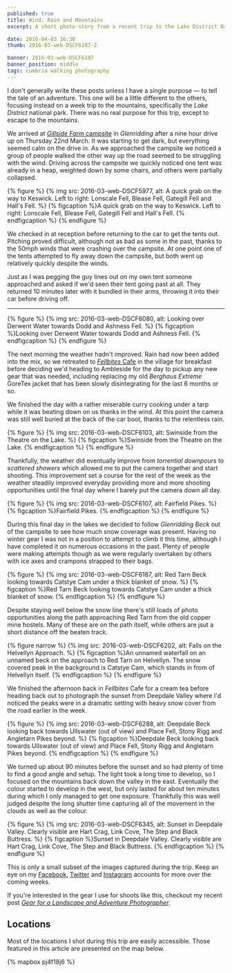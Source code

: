 ```yaml
---
published: true
title: Wind, Rain and Mountains
excerpt: A short photo-story from a recent trip to the Lake District National Park in Cumbria.

date: 2016-04-03 16:30
thumb: 2016-03-web-DSCF6107-2

banner: 2016-03-web-DSCF6107
banner_position: middle
tags: cumbria walking photography
---
```


I don't generally write these posts unless I have a single purpose — to tell the tale of an adventure. This one will be a little different to the others, focusing instead on a week trip to the mountains, specifically the _Lake District_ national park. There was no real purpose for this trip, except to escape to the mountains.

We arrived at [_Gillside Farm_ campsite][campsite] in _Glenridding_ after a nine hour drive up on Thursday 22nd March. It was starting to get dark, but everything seemed calm on the drive in. As we approached the campsite we noticed a group of people walked the other way up the road seemed to be struggling with the wind. Driving across the campsite we quickly noticed one tent was already in a heap, weighted down by some chairs, and others were partially collapsed.

{% figure %}
  {% img src: 2016-03-web-DSCF5977, alt: A quick grab on the way to Keswick. Left to right: Lonscale Fell, Blease Fell, Gategill Fell and Hall's Fell. %}
  {% figcaption %}A quick grab on the way to Keswick. Left to right: Lonscale Fell, Blease Fell, Gategill Fell and Hall's Fell. {% endfigcaption %}
{% endfigure %}

We checked in at reception before returning to the car to get the tents out. Pitching proved difficult, although not as bad as some in the past, thanks to the 50mph winds that were crashing over the campsite. At one point one of the tents attempted to fly away down the campsite, but both went up relatively quickly despite the winds.

Just as I was pegging the guy lines out on my own tent someone approached and asked if we'd seen their tent going past at all. They returned 10 minutes later with it bundled in their arms, throwing it into their car before driving off.

---

{% figure %}
  {% img src: 2016-03-web-DSCF6080, alt: Looking over Derwent Water towards Dodd and Ashness Fell. %}
  {% figcaption %}Looking over Derwent Water towards Dodd and Ashness Fell. {% endfigcaption %}
{% endfigure %}

The next morning the weather hadn't improved. Rain had now been added into the mix, so we retreated to [_Fellbites_ Cafe][fellbites] in the village for breakfast before deciding we'd heading to Ambleside for the day to pickup any new gear that was needed, including replacing my old _Berghaus Extreme_ GoreTex jacket that has been slowly disintegrating for the last 6 months or so.

We finished the day with a rather miserable curry cooking under a tarp while it was beating down on us thanks in the wind. At this point the camera was still well buried at the back of the car boot, thanks to the relentless rain.

{% figure %}
  {% img src: 2016-03-web-DSCF6103, alt: Swinside from the Theatre on the Lake. %}
  {% figcaption %}Swinside from the Theatre on the Lake. {% endfigcaption %}
{% endfigure %}

Thankfully, the weather did eventually improve from _torrential downpours_ to _scattered showers_ which allowed me to put the camera together and start shooting. This improvement set a course for the rest of the week as the weather steadily improved everyday providing more and more shooting opportunities until the final day where I barely put the camera down all day.

{% figure %}
  {% img src: 2016-03-web-DSCF6107, alt: Fairfield Pikes. %}
  {% figcaption %}Fairfield Pikes. {% endfigcaption %}
{% endfigure %}

During this final day in the lakes we decided to follow _Glenridding Beck_ out of the campsite to see how much snow coverage was present. Having no winter gear I was not in a position to attempt to climb it this time, although I have completed it on numerous occasions in the past. Plenty of people were making attempts though as we were regularly overtaken by others with ice axes and crampons strapped to their bags.

{% figure %}
  {% img src: 2016-03-web-DSCF6187, alt: Red Tarn Beck looking towards Catstye Cam under a thick blanket of snow. %}
  {% figcaption %}Red Tarn Beck looking towards Catstye Cam under a thick blanket of snow. {% endfigcaption %}
{% endfigure %}

Despite staying well below the snow line there's still loads of photo opportunities along the path approaching Red Tarn from the old copper mine hostels. Many of these are on the path itself, while others are jsut a short distance off the beaten track.

{% figure narrow %}
  {% img src: 2016-03-web-DSCF6202, alt: Falls on the Helvellyn Approach. %}
  {% figcaption %}An unnamed waterfall on an unnamed beck on the approach to Red Tarn on Helvellyn. The snow covered peak in the background is Catstye Cam, which stands in from of Helvellyn itself. {% endfigcaption %}
{% endfigure %}

We finished the afternoon back in _Fellbites_ Cafe for a cream tea before heading back out to photograph the sunset from Deepdale Valley where I'd noticed the peaks were in a dramatic setting with heavy snow cover from the road earlier in the week.

{% figure %}
  {% img src: 2016-03-web-DSCF6288, alt: Deepdale Beck looking back towards Ullswater (out of view) and Place Fell, Stony Rigg and Angletarn Pikes beyond. %}
  {% figcaption %}Deepdale Beck looking back towards Ullswater (out of view) and Place Fell, Stony Rigg and Angletarn Pikes beyond. {% endfigcaption %}
{% endfigure %}

We turned up about 90 minutes before the sunset and so had plenty of time to find a good angle and setup. The light took a long time to develop, so I focused on the mountains back down the valley in the east. Eventually the colour started to develop in the west, but only lasted for about ten minutes during which I only managed to get one exposure. Thankfully this was well judged despite the long shutter time capturing all of the movement in the clouds as well as the colour.

{% figure %}
  {% img src: 2016-03-web-DSCF6345, alt: Sunset in Deepdale Valley. Clearly visible are Hart Crag, Link Cove, The Step and Black Buttress. %}
  {% figcaption %}Sunset in Deepdale Valley. Clearly visible are Hart Crag, Link Cove, The Step and Black Buttress. {% endfigcaption %}
{% endfigure %}

This is only a small subset of the images captured during the trip. Keep an eye on my [Facebook][facebook], [Twitter][twitter] and [Instagram][instagram] accounts for more over the coming weeks.

If you're interested in the gear I use for shoots like this, checkout my recent post [_Gear for a Landscape and Adventure Photographer_][gear].

## Locations

Most of the locations I shot during this trip are easily accessible. Those featured in this article are presented on the map below.

{% mapbox pj4f18j6 %}

[campsite]: http://www.gillsidecaravanandcampingsite.co.uk "Gillside farm caravan and camping"
[fellbites]: http://www.fellbitescafe.co.uk "Fellbites Cafe and Restaurant"
[facebook]: https://www.facebook.com/danielgrovesphotography/ "Daniel Groves Photography on Facebook"
[instagram]: http://instagram.com/danielsgroves "Daniel Groves on Instagram"
[twitter]: https://twitter.com/danielsgroves "Daniel Groves on Twitter"
[gear]: /notebook/2016/02/gear/ "Gear used during the trip"
